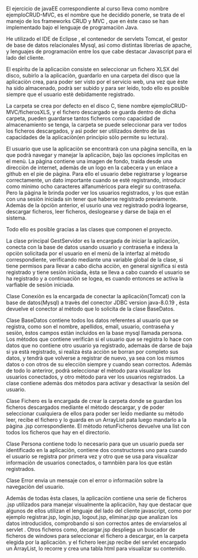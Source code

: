 El ejercicio de javaEE correspondiente al curso lleva como nombre ejemploCRUD-MVC,  es el nombre que he decidido ponerle,  se trata de el manejo de los frameworks CRUD y MVC , que en èste caso se han implementado bajo el lenguaje de programaciòn Java.

He utilizado el IDE de Eclipse , el contenedor de servlets Tomcat, el gestor de base de datos relacionales Mysql, asì como distintas librerìas de apache, y lenguajes de programaciòn  entre los que cabe destacar Javascript para el lado del cliente.

El espìritu de la aplicaciòn consiste en seleccionar un fichero XLSX del disco, subirlo a la aplicaciòn, guardarlo en una carpeta del disco que la aplicaciòn crea, para poder ser visto por el servicio web, una vez que èste ha sido almacenado, podrà ser subido y para ser leido, todo ello es posible siempre que el usuario estè debidamente registrado. 

La carpeta se crea por defecto en el disco C, tiene nombre ejemploCRUD-MVC/ficherosXLS,  y el fichero descargado se guarda dentro de dicha carpeta, pueden guardarse tantos ficheros como capacidad de almacenamiento se tenga, la carpeta se puede seleccionar para ver todos los ficheros descargados, y asì poder ser utilizados dentro de las capacidades de la aplicaciòn(en principio sòlo permite su lectura). 

El usuario que use la aplicaciòn se encontrarà con una pàgina sencilla, en la que podrà navegar y manejar la aplicaciòn, bajo las opciones implìcitas en el menù.  La pàgina contiene una imagen de fondo, traida desde una direcciòn de internet, ademàs de un logo en la cabecera y un enlace a github en el pie de pàgina. Para ello el usuario debe registrarse y logearse correctamente, un dato importante cuando se estè registrando, introducir como mìnimo ocho caracteres alfanumèricos para elegir su contraseña. Pero la pàgina le brinda poder ver los usuarios registrados, y los que estàn con una sesiòn iniciada sin tener que haberse registrado previamente.  Ademàs de la òpciòn anterior, el usurio una vez registrado podrà logearse, descargar ficheros, leer ficheros, deslogearse y darse de baja en el sistema.

Todo ello es posible gracias a las clases que componen el proyecto. 

La clase principal GestServidor es la encargada de iniciar la aplicaciòn, conecta con la base de datos usando usuario y contraseña e indexa la opciòn solicitada por el usuario en el menù de la interfaz al mètodo correspondiente, verificando mediante una variable global de la clase, si tiene permisos para llevar a cabo dicha acciòn, en general significa si està registrado y tiene sesiòn iniciada, èsta se lleva a cabo cuando el usuario se ha registrado y a continuaciòn se logea, es cuando entonces se activa la varfiable de sesiòn iniciada.

Clase Conexiòn es la encargada de conectar la aplicaciòn(Tomcat) con la base de datos(Mysql)  a travès del conector JDBC version java-8.0.19 , èsta devuelve el conector al mètodo que lo solicita de la clase BaseDatos.

Clase BaseDatos contiene todos los datos referentes al usuario que se registra, como son el nombre, apellidos, email, usuario, contraseña y sesiòn, èstos campos estàn incluidos en la base mysql llamada persona. Los mètodos que contiene verificàn si el usuario que se registra lo hace con datos que no contiene otro usuario ya registrado, ademaàs de darse de  baja si ya està registrado, si realiza èsta acciòn se borran por completo sus datos, y tendrà que volverse a registrar de nuevo, ya sea con los mismos datos o con otros de su elecciòn siempre y cuando sean correctos. Ademàs de todo lo anteriror, podrà seleccionar el mètodo para visualizar los usuarios conectados, y otro mètodo para ver los usuarios registrados. La clase contiene ademàs dos mètodos para activar y desactivar la sesiòn del usuario.

Clase Fichero es la encargada de crear la carpeta donde se guardan los ficheros descargados mediante el mètodo descargar, y de poder seleccionar cualquiera de ellos para poder ser leido mediante su mètodo leer, recibe el fichero y lo guarda en un ArrayList  pata luego mandarlo a la pàgina .jsp correspondiente. El mètodo retunFicheros devuelve una list con todos los ficheros que hay en el directorio.

Clase Persona contiene todo lo necesario para que un usuario pueda ser identificado en la aplicaciòn, contiene dos constructores uno para cuando el usuario se registra por primera vez y otro que se usa para visualizar informaciòn de usuarios  conectados, o tamnbièn para los que estàn registrados. 

Clase Error envia un mensaje con el error o informaciòn sobre la navegaciòn del usuario.

Ademàs de todas èsta clases, la aplicaciòn contiene una serie de ficheros .jsp utilizados para manejar visualmente la aplicaciòn, hay que destacar que algunos de ellos utilizan el lenguaje del lado del cliente javascript, como por ejemplo registrar.jsp, login.jsp, logout.jsp, eliminar.jsp  que analizan los datos introducidos, comprobando si son correctos antes de enviarselos al servlet . Otros ficheros como, decargar.jsp  despliega un buscador de ficheros de windows para seleccionar el fichero a descargar, en la carpeta elegida por la aplicaciòn. y el fichero leer.jsp recibe del servlet encargado un ArrayList, lo recorre y crea una tabla html para visualizar su contenido.

 